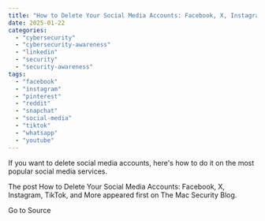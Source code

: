 ```yaml
---
title: "How to Delete Your Social Media Accounts: Facebook, X, Instagram, TikTok, and More"
date: 2025-01-22
categories: 
  - "cybersecurity"
  - "cybersecurity-awareness"
  - "linkedin"
  - "security"
  - "security-awareness"
tags: 
  - "facebook"
  - "instagram"
  - "pinterest"
  - "reddit"
  - "snapchat"
  - "social-media"
  - "tiktok"
  - "whatsapp"
  - "youtube"
---
```


If you want to delete social media accounts, here's how to do it on the most popular social media services.

The post How to Delete Your Social Media Accounts: Facebook, X, Instagram, TikTok, and More appeared first on The Mac Security Blog.

Go to Source
